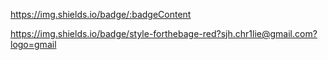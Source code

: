 https://img.shields.io/badge/:badgeContent

https://img.shields.io/badge/style-forthebage-red?sjh.chr1lie@gmail.com?logo=gmail
